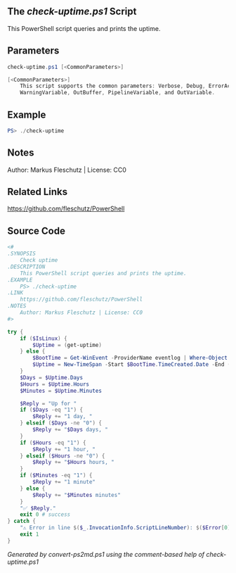 ## The *check-uptime.ps1* Script

This PowerShell script queries and prints the uptime.

## Parameters
```powershell
check-uptime.ps1 [<CommonParameters>]

[<CommonParameters>]
    This script supports the common parameters: Verbose, Debug, ErrorAction, ErrorVariable, WarningAction, 
    WarningVariable, OutBuffer, PipelineVariable, and OutVariable.
```

## Example
```powershell
PS> ./check-uptime

```

## Notes
Author: Markus Fleschutz | License: CC0

## Related Links
https://github.com/fleschutz/PowerShell

## Source Code
```powershell
<#
.SYNOPSIS
	Check uptime 
.DESCRIPTION
	This PowerShell script queries and prints the uptime.
.EXAMPLE
	PS> ./check-uptime
.LINK
	https://github.com/fleschutz/PowerShell
.NOTES
	Author: Markus Fleschutz | License: CC0
#>

try {
	if ($IsLinux) {
		$Uptime = (get-uptime)
	} else {
		$BootTime = Get-WinEvent -ProviderName eventlog | Where-Object {$_.Id -eq 6005} | Select-Object TimeCreated -First 1 
		$Uptime = New-TimeSpan -Start $BootTime.TimeCreated.Date -End (Get-Date)
	}
	$Days = $Uptime.Days
	$Hours = $Uptime.Hours
	$Minutes = $Uptime.Minutes 

	$Reply = "Up for "
	if ($Days -eq "1") {
		$Reply += "1 day, "
	} elseif ($Days -ne "0") {
		$Reply += "$Days days, "
	}
	if ($Hours -eq "1") {
		$Reply += "1 hour, "
	} elseif ($Hours -ne "0") {
		$Reply += "$Hours hours, "
	}
	if ($Minutes -eq "1") {
		$Reply += "1 minute"
	} else {
		$Reply += "$Minutes minutes"
	}
	"✅ $Reply."
	exit 0 # success
} catch {
	"⚠️ Error in line $($_.InvocationInfo.ScriptLineNumber): $($Error[0])"
	exit 1
}
```

*Generated by convert-ps2md.ps1 using the comment-based help of check-uptime.ps1*
